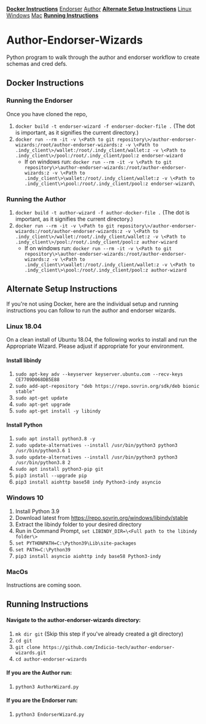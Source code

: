 [**Docker Instructions**](#docker)
[Endorser](#endorser)
[Author](#author)
[**Alternate Setup Instructions**](#alternate)
[Linux](#linux)
[Windows](#windows)
[Mac](#mac)
[**Running Instructions**](#running)

# Author-Endorser-Wizards
Python program to walk through the author and endorser workflow to create schemas and cred defs.

## Docker Instructions <a id="docker"></a>

### Running the Endorser <a id="endorser"></a>
Once you have cloned the repo,

1. `docker build -t endorser-wizard -f endorser-docker-file .` (The dot is important, as it signifies the current directory.)
2. `docker run --rm -it -v \<Path to git repository\>/author-endorser-wizards:/root/author-endorser-wizards:z -v \<Path to .indy_client\>/wallet:/root/.indy_client/wallet:z -v \<Path to .indy_client\>/pool:/root/.indy_client/pool:z endorser-wizard`
    * If on windows run: `docker run --rm -it -v \<Path to git repository\>\author-endorser-wizards:/root/author-endorser-wizards:z -v \<Path to .indy_client\>\wallet:/root/.indy_client/wallet:z -v \<Path to .indy_client\>\pool:/root/.indy_client/pool:z endorser-wizard\`
### Running the Author <a id="author"></a>
1. `docker build -t author-wizard -f author-docker-file .` (The dot is important, as it signifies the current directory.)
2. `docker run --rm -it -v \<Path to git repository\>/author-endorser-wizards:/root/author-endorser-wizards:z -v \<Path to .indy_client\>/wallet:/root/.indy_client/wallet:z -v \<Path to .indy_client\>/pool:/root/.indy_client/pool:z author-wizard`
   * If on windows run: `docker run --rm -it -v \<Path to git repository\>\author-endorser-wizards:/root/author-endorser-wizards:z -v \<Path to .indy_client\>\wallet:/root/.indy_client/wallet:z -v \<Path to .indy_client\>\pool:/root/.indy_client/pool:z author-wizard`

## Alternate Setup Instructions <a id="alternate"></a>
If you're not using Docker, here are the individual setup and running instructions you can follow to run the author and endorser wizards.

### Linux 18.04 <a id="linux"></a>

On a clean install of Ubuntu 18.04, the following works to install and run the Appropriate Wizard.  Please adjust if appropriate for your environment.
#### Install libindy
1. `sudo apt-key adv --keyserver keyserver.ubuntu.com --recv-keys CE7709D068DB5E88`
2. `sudo add-apt-repository "deb https://repo.sovrin.org/sdk/deb bionic stable"`
3. `sudo apt-get update`
4. `sudo apt-get upgrade`
5. `sudo apt-get install -y libindy`

#### Install Python
1. `sudo apt install python3.8 -y`
2. `sudo update-alternatives --install /usr/bin/python3 python3 /usr/bin/python3.6 1`
3. `sudo update-alternatives --install /usr/bin/python3 python3 /usr/bin/python3.8 2`
4. `sudo apt install python3-pip git`
5. `pip3 install --upgrade pip`
6. `pip3 install aiohttp base58 indy Python3-indy asyncio`


### Windows 10 <a id="windows"></a>
1. Install Python 3.9
2. Download latest from https://repo.sovrin.org/windows/libindy/stable
3. Extract the libindy folder to your desired directory
4. Run in Command Prompt, `set LIBINDY_DIR=\<Full path to the libindy folder\>`
5. `set PYTHONPATH=C:\Python39\Lib\site-packages`
6. `set PATH=C:\Python39`
7. `pip3 install asyncio aiohttp indy base58 Python3-indy`


### MacOs <a id="mac"></a>
Instructions are coming soon.

## Running Instructions <a id="running"></a>
#### Navigate to the author-endorser-wizards directory:
1. `mk dir git` (Skip this step if you've already created a git directory)
2. `cd git`
3. `git clone https://github.com/Indicio-tech/author-endorser-wizards.git`
4. `cd author-endorser-wizards`

#### If you are the Author run:
1. `python3 AuthorWizard.py`
#### If you are the Endorser run:
1. `python3 EndorserWizard.py`
